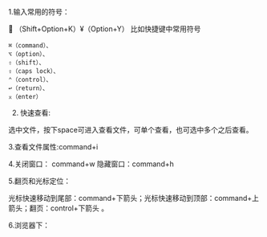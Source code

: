 1.输入常用的符号：

 （Shift+Option+K）¥（Option+Y）
比如快捷键中常用符号

```
⌘（command）、
⌥（option）、
⇧（shift）、
⇪（caps lock）、
⌃（control）、
↩（return）、
⌅（enter）
```

2. 快速查看:

选中文件，按下space可进入查看文件，可单个查看，也可选中多个之后查看。


3.查看文件属性:command+i




4.关闭窗口： command+w 隐藏窗口：command+h


5.翻页和光标定位：

光标快速移动到尾部：command+下箭头；光标快速移动到顶部：command+上箭头；翻页：control+下箭头 。


6.浏览器下：
